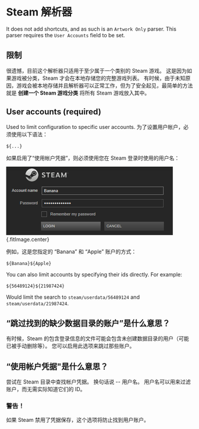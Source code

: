 # Steam 解析器

It does not add shortcuts, and as such is an `Artwork Only` parser. This parser requires the `User Accounts` field to be set.

## 限制
很遗憾，目前这个解析器只适用于至少属于一个类别的 Steam 游戏。 这是因为如果游戏被分类，Steam 才会在本地存储您的完整游戏列表。 有时候，由于未知原因，游戏会被本地存储并且解析器可以正常工作，但为了安全起见，最简单的方法就是 **创建一个 Steam 游戏分类** 将所有 Steam 游戏放入其中。

## User accounts (required)

Used to limit configuration to specific user accounts. 为了设置用户帐户，必须使用以下语法：
```
${...}
```
如果启用了“使用帐户凭据”，则必须使用您在 Steam 登录时使用的用户名：

![账户示例](../../../assets/images/user-account-example.png) {.fitImage.center}

例如，这是您指定的 “Banana” 和 “Apple” 账户的方式：

```
${Banana}${Apple}
```

You can also limit accounts by specifying their ids directly. For example:

```
${56489124}${21987424}
```
Would limit the search to `steam/userdata/56489124` and `steam/userdata/21987424`.

## “跳过找到的缺少数据目录的账户”是什么意思？

有时候，Steam 的包含登录信息的文件可能会包含未创建数据目录的用户（可能已被手动删除等）。 您可以启用此选项来跳过那些账户。

## “使用帐户凭据"是什么意思？

尝试在 Steam 目录中查找帐户凭据。 换句话说 -- 用户名。 用户名可以用来过滤账户，而无需实际知道它们的 ID。

### 警告！

如果 Steam 禁用了凭据保存，这个选项将防止找到用户账户。

